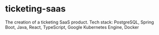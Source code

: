 # ticketing-saas
The creation of a ticketing SaaS product. Tech stack: PostgreSQL, Spring Boot, Java, React, TypeScript, Google Kubernetes Engine, Docker
